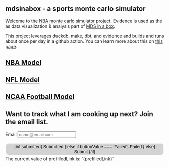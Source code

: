 <GithubStarCount user='matsonj' repo='nba-monte-carlo'/>
<br>

## mdsinabox - a sports monte carlo simulator

Welcome to the [NBA monte carlo simulator](https://github.com/matsonj/nba-monte-carlo) project. Evidence is used as the as data visualization & analysis part of [MDS in a box](https://www.dataduel.co/modern-data-stack-in-a-box-with-duckdb/).

This project leverages duckdb, make, dbt, and evidence and builds and runs about once per day in a github action. You can learn more about this on [this page](/about).

## [NBA Model](/nba)

## [NFL Model](/nfl)

## [NCAA Football Model](/ncaaf)

## Want to track what I am cooking up next? Join the email list.

<script>
    let email = "";
    let form_id = "1FAIpQLSeiRdk9saFMRfrgV6k7izrs0SfmpptVd4M6I3tUH9jAumleKQ";
    let src = "mdsinabox-home"
    let submitted = false;
    let buttonValue = "";


        // https://docs.google.com/forms/d/e/1FAIpQLSeiRdk9saFMRfrgV6k7izrs0SfmpptVd4M6I3tUH9jAumleKQ/viewform?usp=pp_url&entry.1761363524=Email@email.com&entry.1932146161=Yourmom

    $: prefilledLink = `https://docs.google.com/forms/d/e/${form_id}/formResponse?usp=pp_url&entry.1761363524=${email}&entry.1932146161=${src}&submit=Submit`;

 async function handleSubmit() {
    try {
        const response = await fetch(prefilledLink);
        if (response.status === 200) {
            buttonValue = "Submitted";
        } else {
            buttonValue = "Error";
        }
    } catch (error) {
        console.error('Error:', error);
        buttonValue = "Error";
    } finally {
        submitted = true;
    }
}
</script>

<label>Email
    <input type="email" placeholder="name@email.com" bind:value="{email}" />
</label>
<br>

<button class="submit-button" on:click="{handleSubmit}" disabled="{!email || submitted}">
    {#if submitted}
        Submitted
    {:else if buttonValue === 'Failed'}
        Failed
    {:else}
        Submit
    {/if}
</button>

<style>
    .submit-button {
        border-radius: 8px;
        background-color: lightgrey;
        border: none;
        color: black;
        padding: 2px 6px;
        text-align: center;
        text-decoration: none;
        display: inline-block;
        font-size: 14px;
        margin: 4px 2px;
        cursor: pointer;
    }
</style>

<br>
The current value of prefilledLink is: `{prefilledLink}`
